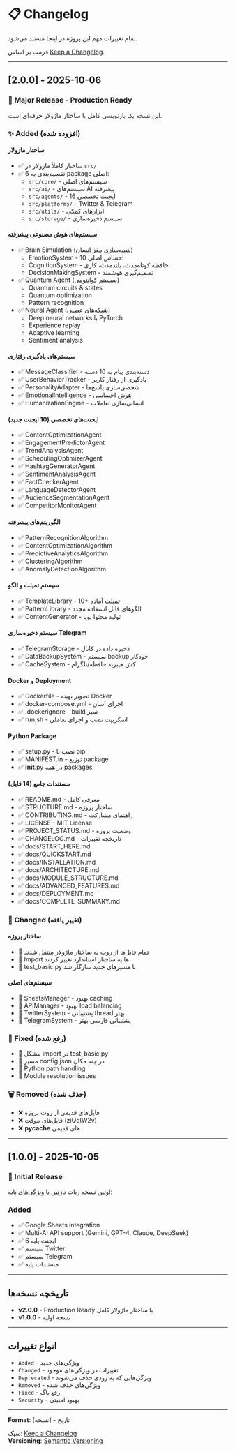 # 📋 Changelog

تمام تغییرات مهم این پروژه در اینجا مستند می‌شود.

فرمت بر اساس [Keep a Changelog](https://keepachangelog.com/fa/1.0.0/).

---

## [2.0.0] - 2025-10-06

### 🎉 Major Release - Production Ready

این نسخه یک بازنویسی کامل با ساختار ماژولار حرفه‌ای است.

### ✨ Added (افزوده شده)

#### ساختار ماژولار
- ✅ ساختار کاملاً ماژولار در `src/`
- ✅ تقسیم‌بندی به 6 package اصلی:
  - `src/core/` - سیستم‌های اصلی
  - `src/ai/` - سیستم‌های AI پیشرفته
  - `src/agents/` - 16 ایجنت تخصصی
  - `src/platforms/` - Twitter & Telegram
  - `src/utils/` - ابزارهای کمکی
  - `src/storage/` - سیستم ذخیره‌سازی

#### سیستم‌های هوش مصنوعی پیشرفته
- ✅ Brain Simulation (شبیه‌سازی مغز انسان)
  - EmotionSystem - 10 احساس اصلی
  - CognitionSystem - حافظه کوتاه‌مدت، بلندمدت، کاری
  - DecisionMakingSystem - تصمیم‌گیری هوشمند
- ✅ Quantum Agent (سیستم کوانتومی)
  - Quantum circuits & states
  - Quantum optimization
  - Pattern recognition
- ✅ Neural Agent (شبکه‌های عصبی)
  - Deep neural networks با PyTorch
  - Experience replay
  - Adaptive learning
  - Sentiment analysis

#### سیستم‌های یادگیری رفتاری
- ✅ MessageClassifier - دسته‌بندی پیام به 10 دسته
- ✅ UserBehaviorTracker - یادگیری از رفتار کاربر
- ✅ PersonalityAdapter - شخصی‌سازی پاسخ‌ها
- ✅ EmotionalIntelligence - هوش احساسی
- ✅ HumanizationEngine - انسانی‌سازی تعاملات

#### ایجنت‌های تخصصی (10 ایجنت جدید)
- ✅ ContentOptimizationAgent
- ✅ EngagementPredictorAgent
- ✅ TrendAnalysisAgent
- ✅ SchedulingOptimizerAgent
- ✅ HashtagGeneratorAgent
- ✅ SentimentAnalysisAgent
- ✅ FactCheckerAgent
- ✅ LanguageDetectorAgent
- ✅ AudienceSegmentationAgent
- ✅ CompetitorMonitorAgent

#### الگوریتم‌های پیشرفته
- ✅ PatternRecognitionAlgorithm
- ✅ ContentOptimizationAlgorithm
- ✅ PredictiveAnalyticsAlgorithm
- ✅ ClusteringAlgorithm
- ✅ AnomalyDetectionAlgorithm

#### سیستم تمپلت و الگو
- ✅ TemplateLibrary - 10+ تمپلت آماده
- ✅ PatternLibrary - الگوهای قابل استفاده مجدد
- ✅ ContentGenerator - تولید محتوا پویا

#### سیستم ذخیره‌سازی Telegram
- ✅ TelegramStorage - ذخیره داده در کانال
- ✅ DataBackupSystem - سیستم backup خودکار
- ✅ CacheSystem - کش هیبرید حافظه/تلگرام

#### Docker و Deployment
- ✅ Dockerfile - تصویر بهینه Docker
- ✅ docker-compose.yml - اجرای آسان
- ✅ .dockerignore - build تمیز
- ✅ run.sh - اسکریپت نصب و اجرای تعاملی

#### Python Package
- ✅ setup.py - نصب با pip
- ✅ MANIFEST.in - توزیع package
- ✅ __init__.py در همه packages

#### مستندات جامع (14 فایل)
- ✅ README.md - معرفی کامل
- ✅ STRUCTURE.md - ساختار پروژه
- ✅ CONTRIBUTING.md - راهنمای مشارکت
- ✅ LICENSE - MIT License
- ✅ PROJECT_STATUS.md - وضعیت پروژه
- ✅ CHANGELOG.md - تاریخچه تغییرات
- ✅ docs/START_HERE.md
- ✅ docs/QUICKSTART.md
- ✅ docs/INSTALLATION.md
- ✅ docs/ARCHITECTURE.md
- ✅ docs/MODULE_STRUCTURE.md
- ✅ docs/ADVANCED_FEATURES.md
- ✅ docs/DEPLOYMENT.md
- ✅ docs/COMPLETE_SUMMARY.md

### 🔧 Changed (تغییر یافته)

#### ساختار پروژه
- 🔄 تمام فایل‌ها از روت به ساختار ماژولار منتقل شدند
- 🔄 Import ها به ساختار استاندارد تغییر کردند
- 🔄 test_basic.py با مسیرهای جدید سازگار شد

#### سیستم‌های اصلی
- 🔄 SheetsManager - بهبود caching
- 🔄 APIManager - بهبود load balancing
- 🔄 TwitterSystem - پشتیبانی thread بهتر
- 🔄 TelegramSystem - پشتیبانی فارسی بهتر

### 🐛 Fixed (رفع شده)

- 🔧 مشکل import در test_basic.py
- 🔧 مسیر config.json در چند مکان
- 🔧 Python path handling
- 🔧 Module resolution issues

### 🗑️ Removed (حذف شده)

- ❌ فایل‌های قدیمی از روت پروژه
- ❌ فایل‌های موقت (ziQqlW2v)
- ❌ __pycache__ های قدیمی

---

## [1.0.0] - 2025-10-05

### 🎉 Initial Release

اولین نسخه ربات نازنین با ویژگی‌های پایه:

### Added
- ✅ Google Sheets integration
- ✅ Multi-AI API support (Gemini, GPT-4, Claude, DeepSeek)
- ✅ 6 ایجنت پایه
- ✅ سیستم Twitter
- ✅ سیستم Telegram
- ✅ مستندات پایه

---

## تاریخچه نسخه‌ها

- **v2.0.0** - Production Ready با ساختار ماژولار کامل
- **v1.0.0** - نسخه اولیه

---

## انواع تغییرات

- `Added` - ویژگی‌های جدید
- `Changed` - تغییرات در ویژگی‌های موجود
- `Deprecated` - ویژگی‌هایی که به زودی حذف می‌شوند
- `Removed` - ویژگی‌های حذف شده
- `Fixed` - رفع باگ
- `Security` - بهبود امنیتی

---

**Format**: [نسخه] - تاریخ

**سبک**: [Keep a Changelog](https://keepachangelog.com/)  
**Versioning**: [Semantic Versioning](https://semver.org/)
